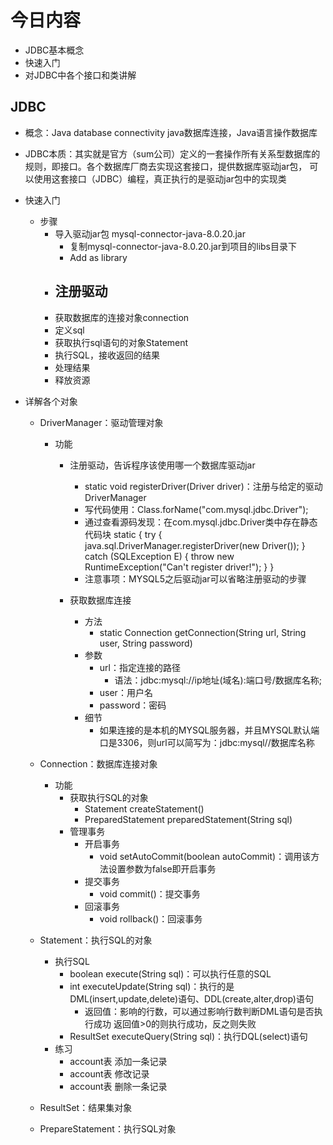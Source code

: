 # 今日内容
- JDBC基本概念
- 快速入门
- 对JDBC中各个接口和类讲解

## JDBC
- 概念：Java database connectivity java数据库连接，Java语言操作数据库
- JDBC本质：其实就是官方（sum公司）定义的一套操作所有关系型数据库的规则，即接口。各个数据库厂商去实现这套接口，提供数据库驱动jar包，
  可以使用这套接口（JDBC）编程，真正执行的是驱动jar包中的实现类
  
- 快速入门
    - 步骤
        - 导入驱动jar包 mysql-connector-java-8.0.20.jar
            - 复制mysql-connector-java-8.0.20.jar到项目的libs目录下
            - Add as library
        - 注册驱动
            - 
        - 获取数据库的连接对象connection
        - 定义sql
        - 获取执行sql语句的对象Statement
        - 执行SQL，接收返回的结果
        - 处理结果
        - 释放资源
- 详解各个对象
    - DriverManager：驱动管理对象
        - 功能
            - 注册驱动，告诉程序该使用哪一个数据库驱动jar
                - static void registerDriver(Driver driver)：注册与给定的驱动DriverManager
                - 写代码使用：Class.forName("com.mysql.jdbc.Driver");
                - 通过查看源码发现：在com.mysql.jdbc.Driver类中存在静态代码块
                    static {
                    try {
                        java.sql.DriverManager.registerDriver(new Driver());
                    } catch (SQLException E) {
                        throw new RuntimeException("Can't register driver!");
                        }
                    }
                - 注意事项：MYSQL5之后驱动jar可以省略注册驱动的步骤
                    
            - 获取数据库连接
                - 方法
                     - static Connection getConnection(String url, String user, String password)
                - 参数
                    - url：指定连接的路径
                        - 语法：jdbc:mysql://ip地址(域名):端口号/数据库名称;
                    - user：用户名
                    - password：密码
                - 细节
                    - 如果连接的是本机的MYSQL服务器，并且MYSQL默认端口是3306，则url可以简写为：jdbc:mysql//数据库名称
                    
    - Connection：数据库连接对象
        - 功能
            - 获取执行SQL的对象
                - Statement createStatement()
                - PreparedStatement preparedStatement(String sql)
            - 管理事务
                - 开启事务
                    - void setAutoCommit(boolean autoCommit)：调用该方法设置参数为false即开启事务
                - 提交事务
                    - void commit()：提交事务
                - 回滚事务
                    - void rollback()：回滚事务

    - Statement：执行SQL的对象
        - 执行SQL
            - boolean execute(String sql)：可以执行任意的SQL
            - int executeUpdate(String sql)：执行的是DML(insert,update,delete)语句、DDL(create,alter,drop)语句
                - 返回值：影响的行数，可以通过影响行数判断DML语句是否执行成功 返回值>0的则执行成功，反之则失败
            - ResultSet executeQuery(String sql)：执行DQL(select)语句
        - 练习
            - account表 添加一条记录
            - account表 修改记录
            - account表 删除一条记录 
            
    - ResultSet：结果集对象
    - PrepareStatement：执行SQL对象

    